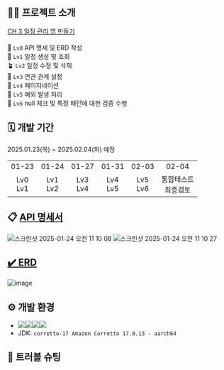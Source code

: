 ## 🧑‍🏫 프로젝트 소개
[CH 3 일정 관리 앱 만들기](https://teamsparta.notion.site/Spring-5-CH-3-1832dc3ef51480c38335c8a9ecf707be)<br><br>
🌱 `Lv0` API 명세 및 ERD 작성<br>
🌿 `Lv1` 일정 생성 및 조회<br>
🪴 `Lv2` 일정 수정 및 삭제<br>
🌳 `Lv3` 연관 관계 설정<br>
🌷 `Lv4` 페이지네이션<br>
🌹 `Lv5` 예외 발생 처리<br>
💐 `Lv6` null 체크 및 특정 패턴에 대한 검증 수행<br>

## 🗓️ 개발 기간
2025.01.23(목) ~ 2025.02.04(화) 예정
<table>
  <tbody>
    <tr>
      <td align="center">01-23</th>
      <td align="center">01-24</td>
      <td align="center">01-27</td>
      <td align="center">01-31</td>
      <td align="center">02-03</td>
      <td align="center">02-04</td>
    </tr>
    <tr>
      <td align="center">Lv0<br>Lv1</td>
      <td align="center">Lv1<br>Lv2</td>
      <td align="center">Lv3<br>Lv4</td>
      <td align="center">Lv4<br>Lv5</td>
      <td align="center">Lv5<br>Lv6</td>
      <td align="center">통합테스트<br>최종검토</td>
    </tr>
  </tbody>
</table>


## 📋 [API 명세서](https://documenter.getpostman.com/view/41322145/2sAYQdkAV4#intro)
![스크린샷 2025-01-24 오전 11 10 08](https://github.com/user-attachments/assets/969de791-7e39-45bb-9859-c7d2470811c8)
![스크린샷 2025-01-24 오전 11 10 27](https://github.com/user-attachments/assets/032b8a3e-e3c8-495c-b696-560727d197a0)

## [✔️ ERD](https://www.erdcloud.com/d/WPowjhdKphtLtdM66)
![image](https://github.com/user-attachments/assets/c20ee660-0307-4195-af92-c32bd7e9a996)

## ⚙ 개발 환경
- <img src="https://img.shields.io/badge/Java-007396?&style=for-the-badge&logo=java&logoColor=white" /><img src="https://img.shields.io/badge/gradle-%2302303A.svg?&style=for-the-badge&logo=gradle&logoColor=white" /><img src="https://img.shields.io/badge/spring-%236DB33F.svg?&style=for-the-badge&logo=spring&logoColor=white" /><img src="https://img.shields.io/badge/mysql-%234479A1.svg?&style=for-the-badge&logo=mysql&logoColor=white" />
- JDK: `corretto-17 Amazon Corretto 17.0.13 - aarch64`
<!-- <img src="https://img.shields.io/badge/swagger-%2385EA2D.svg?&style=for-the-badge&logo=swagger&logoColor=black" /> -->

## 🔫 트러블 슈팅
